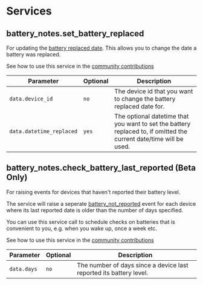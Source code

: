 # Services

## battery_notes.set_battery_replaced

For updating the [battery replaced date](./entities.md#battery-replaced). This allows you to change the date a battery was replaced.

See how to use this service in the [community contributions](./community.md)

| Parameter                | Optional | Description                                                                                                           |
| ------------------------ | -------- | --------------------------------------------------------------------------------------------------------------------- |
| `data.device_id`      | `no`    | The device id that you want to change the battery replaced date for. |
| `data.datetime_replaced` | `yes`    | The optional datetime that you want to set the battery replaced to, if omitted the current date/time will be used. |

## battery_notes.check_battery_last_reported (Beta Only)

For raising events for devices that haven't reported their battery level.  

The service will raise a seperate [battery_not_reported](./events/battery_not_reported) event for each device where its last reported date is older than the number of days specified.  

You can use this service call to schedule checks on batteries that is convenient to you, e.g. when you wake up, once a week etc.  

See how to use this service in the [community contributions](./community.md)

| Parameter                | Optional | Description                                                                                                           |
| ------------------------ | -------- | --------------------------------------------------------------------------------------------------------------------- |
| `data.days`      | `no`    |  The number of days since a device last reported its battery level. |
